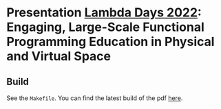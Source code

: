 # Presentation [Lambda Days 2022](https://www.lambdadays.org/lambdadays2022/): Engaging, Large-Scale Functional Programming Education in Physical and Virtual Space

## Build

See the `Makefile`.
You can find the latest build of the pdf [here](https://github.com/kappelmann/engaging-large-scale-functional-programming/blob/pdfs/presentation_LambdaDays.pdf).

